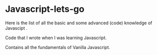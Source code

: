 # Javascript-lets-go
Here is the list of all the basic and some advanced (code) knowledge of Javascipt .


Code that I wrote when I was learning Javascript. 

Contains all the fundamentals of Vanilla Javascript. 
